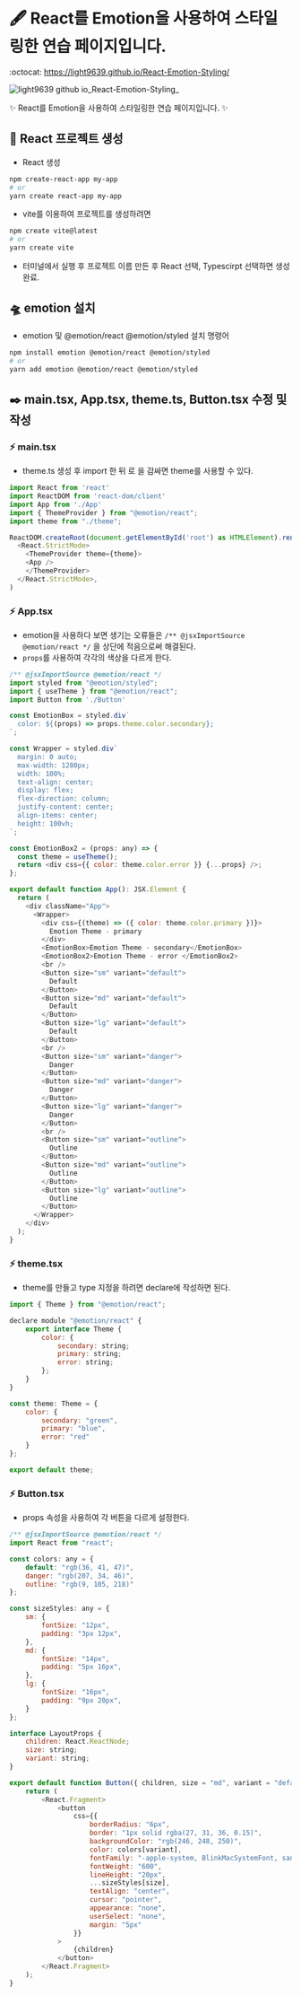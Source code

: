# 🖋️ React를 Emotion을 사용하여 스타일링한 연습 페이지입니다.
:octocat: https://light9639.github.io/React-Emotion-Styling/

![light9639 github io_React-Emotion-Styling_](https://user-images.githubusercontent.com/95972251/212886381-9cfb65bd-b28f-4f22-a688-33b807a0e43b.png)

:sparkles: React를 Emotion을 사용하여 스타일링한 연습 페이지입니다. :sparkles:
## :tada: React 프로젝트 생성
- React 생성
```bash
npm create-react-app my-app
# or
yarn create react-app my-app
```

- vite를 이용하여 프로젝트를 생성하려면
```bash
npm create vite@latest
# or
yarn create vite
```
- 터미널에서 실행 후 프로젝트 이름 만든 후 React 선택, Typescirpt 선택하면 생성 완료.
## 🛸 emotion 설치
- emotion 및 @emotion/react @emotion/styled 설치 명령어
```bash
npm install emotion @emotion/react @emotion/styled
# or
yarn add emotion @emotion/react @emotion/styled
```

## ✒️ main.tsx, App.tsx, theme.ts, Button.tsx 수정 및 작성
### :zap: main.tsx
- theme.ts 생성 후 import 한 뒤 <ThemeProvider theme={theme}></ThemeProvider>로 <App />을 감싸면 theme를 사용할 수 있다.
```js
import React from 'react'
import ReactDOM from 'react-dom/client'
import App from './App'
import { ThemeProvider } from "@emotion/react";
import theme from "./theme";

ReactDOM.createRoot(document.getElementById('root') as HTMLElement).render(
  <React.StrictMode>
    <ThemeProvider theme={theme}>
    <App />
    </ThemeProvider>
  </React.StrictMode>,
)
```

### :zap: App.tsx
- emotion을 사용하다 보면 생기는 오류들은 `/** @jsxImportSource @emotion/react */` 을 상단에 적음으로써 해결된다.
- `props`를 사용하여 각각의 색상을 다르게 한다.
```js
/** @jsxImportSource @emotion/react */
import styled from "@emotion/styled";
import { useTheme } from "@emotion/react";
import Button from './Button'

const EmotionBox = styled.div`
  color: ${(props) => props.theme.color.secondary};
`;

const Wrapper = styled.div`
  margin: 0 auto;
  max-width: 1280px;
  width: 100%;
  text-align: center;
  display: flex;
  flex-direction: column;
  justify-content: center;
  align-items: center;
  height: 100vh;
`;

const EmotionBox2 = (props: any) => {
  const theme = useTheme();
  return <div css={{ color: theme.color.error }} {...props} />;
};

export default function App(): JSX.Element {
  return (
    <div className="App">
      <Wrapper>
        <div css={(theme) => ({ color: theme.color.primary })}>
          Emotion Theme - primary
        </div>
        <EmotionBox>Emotion Theme - secondary</EmotionBox>
        <EmotionBox2>Emotion Theme - error </EmotionBox2>
        <br />
        <Button size="sm" variant="default">
          Default
        </Button>
        <Button size="md" variant="default">
          Default
        </Button>
        <Button size="lg" variant="default">
          Default
        </Button>
        <br />
        <Button size="sm" variant="danger">
          Danger
        </Button>
        <Button size="md" variant="danger">
          Danger
        </Button>
        <Button size="lg" variant="danger">
          Danger
        </Button>
        <br />
        <Button size="sm" variant="outline">
          Outline
        </Button>
        <Button size="md" variant="outline">
          Outline
        </Button>
        <Button size="lg" variant="outline">
          Outline
        </Button>
      </Wrapper>
    </div>
  );
}
```

### :zap: theme.tsx
- theme를 만들고 type 지정을 하려면 declare에 작성하면 된다.
```js
import { Theme } from "@emotion/react";

declare module "@emotion/react" {
    export interface Theme {
        color: {
            secondary: string;
            primary: string;
            error: string;
        };
    }
}

const theme: Theme = {
    color: {
        secondary: "green",
        primary: "blue",
        error: "red"
    }
};

export default theme;
```

### :zap: Button.tsx
- props 속성을 사용하여 각 버튼을 다르게 설정한다.
```js
/** @jsxImportSource @emotion/react */
import React from "react";

const colors: any = {
    default: "rgb(36, 41, 47)",
    danger: "rgb(207, 34, 46)",
    outline: "rgb(9, 105, 218)"
};

const sizeStyles: any = {
    sm: {
        fontSize: "12px",
        padding: "3px 12px",
    },
    md: {
        fontSize: "14px",
        padding: "5px 16px",
    },
    lg: {
        fontSize: "16px",
        padding: "9px 20px",
    }
};

interface LayoutProps {
    children: React.ReactNode;
    size: string;
    variant: string;
}

export default function Button({ children, size = "md", variant = "default" }: LayoutProps): JSX.Element {
    return (
        <React.Fragment>
            <button
                css={{
                    borderRadius: "6px",
                    border: "1px solid rgba(27, 31, 36, 0.15)",
                    backgroundColor: "rgb(246, 248, 250)",
                    color: colors[variant],
                    fontFamily: "-apple-system, BlinkMacSystemFont, sans-serif",
                    fontWeight: "600",
                    lineHeight: "20px",
                    ...sizeStyles[size],
                    textAlign: "center",
                    cursor: "pointer",
                    appearance: "none",
                    userSelect: "none",
                    margin: "5px"
                }}
            >
                {children}
            </button>
        </React.Fragment>
    );
}
```
